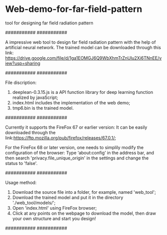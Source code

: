 # Web-demo-for-far-field-pattern
tool for designing far field radiation pattern

###########
###########

A impressive web tool to design far field radiation pattern with the help of artificial neural network.
The trained model can be downloaded through this link: 
https://drive.google.com/file/d/1ga1EOMGJ6Q9WbXhmTrZnUlu2Xi6TNnEE/view?usp=sharing

###########
###########

File discription:
1. deeplean-0.3.15.js is a API function library for deep learning function realized by javaScript;
2. index.html includes the implementation of the web demo;
3. tmp6.bin is the trained model.

###########
###########

Currently it supports the FireFox 67 or earlier version:
 It can be easily downloaded through the link:https://ftp.mozilla.org/pub/firefox/releases/67.0.1/;

For the FireFox 68 or later version, one needs to simplily modify the configuration of the browser:
 Type ‘about:config’ in the address bar, and then search 'privacy.file_unique_origin' in the settings and change the status to 'false'.

###########
###########

Usage method:
1. Download the source file into a folder, for example, named 'web_tool';
2. Download the trained model and put it in the directory './web_tool/models/';
3. Open 'index.html' using FireFox browser;
4. Click at any points on the webpage to download the model, then draw your own structure and start you design!

###########
###########
